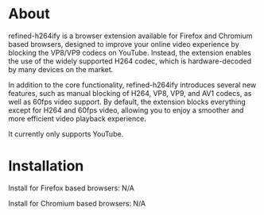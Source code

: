 # About
refined-h264ify is a browser extension available for Firefox and Chromium based browsers, designed to improve your online video experience by blocking the VP8/VP9 codecs on YouTube. Instead, the extension enables the use of the widely supported H264 codec, which is hardware-decoded by many devices on the market.

In addition to the core functionality, refined-h264ify introduces several new features, such as manual blocking of H264, VP8, VP9, and AV1 codecs, as well as 60fps video support. By default, the extension blocks everything except for H264 and 60fps video, allowing you to enjoy a smoother and more efficient video playback experience.

It currently only supports YouTube.

# Installation
Install for Firefox based browsers: N/A

Install for Chromium based browsers: N/A
